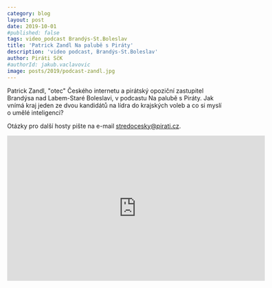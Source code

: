 ```yaml
---
category: blog
layout: post
date: 2019-10-01
#published: false
tags: video_podcast Brandýs-St.Boleslav
title: 'Patrick Zandl Na palubě s Piráty'
description: 'video podcast, Brandýs-St.Boleslav'
author: Piráti SčK
#authorId: jakub.vaclavovic
image: posts/2019/podcast-zandl.jpg
---
```


Patrick Zandl, "otec" Českého internetu a pirátský opoziční zastupitel Brandýsa nad Labem-Staré Boleslavi, v podcastu Na palubě s Piráty. Jak vnímá kraj jeden ze dvou kandidátů na lídra do krajských voleb a co si myslí o umělé inteligenci?

Otázky pro další hosty pište na e-mail stredocesky@pirati.cz.

<iframe width="600" height="338" src="https://www.youtube.com/embed/s1hZI_Ao4Qs" frameborder="0" allow="accelerometer; autoplay; encrypted-media; gyroscope; picture-in-picture" allowfullscreen></iframe>
